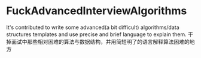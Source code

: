 # FuckAdvancedInterviewAlgorithms
It's contributed to write some advanced(a bit difficult) algorithms/data structures templates and use precise and brief language to explain them. 干掉面试中那些相对困难的算法与数据结构，并用简短明了的语言解释算法困难的地方
